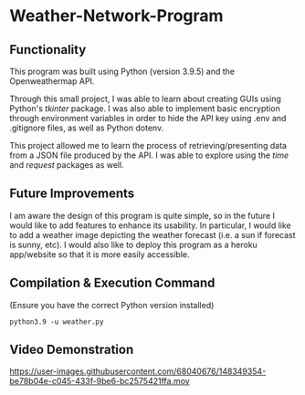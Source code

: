# Weather-Network-Program

## Functionality

This program was built using Python (version 3.9.5) and the Openweathermap API.

Through this small project, I was able to learn about creating GUIs using Python's *tkinter* package. I was also able to implement basic encryption through environment variables in order to hide the API key using .env and .gitignore files, as well as Python dotenv. 

This project allowed me to learn the process of retrieving/presenting data from a JSON file produced by the API. I was able to explore using the *time* and *request* packages as well.

## Future Improvements

I am aware the design of this program is quite simple, so in the future I would like to add features to enhance its usability. In particular, I would like to
add a weather image depicting the weather forecast (i.e. a sun if forecast is sunny, etc). I would also like to deploy this program as a heroku app/website so
that it is more easily accessible.

## Compilation & Execution Command
(Ensure you have the correct Python version installed)

```python3.9 -u weather.py```

## Video Demonstration

https://user-images.githubusercontent.com/68040676/148349354-be78b04e-c045-433f-9be6-bc2575421ffa.mov



